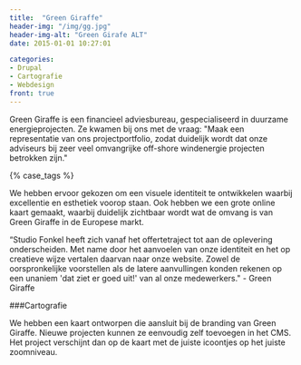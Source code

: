 ```yaml
---
title:  "Green Giraffe"
header-img: "/img/gg.jpg"
header-img-alt: "Green Girafe ALT"
date: 2015-01-01 10:27:01

categories: 
- Drupal 
- Cartografie 
- Webdesign
front: true
---
```

Green Giraffe is een financieel adviesbureau, gespecialiseerd in duurzame energieprojecten. Ze kwamen bij ons met de vraag: "Maak een representatie van ons projectportfolio, zodat duidelijk wordt dat onze adviseurs bij zeer veel omvangrijke off-shore windenergie projecten betrokken zijn."

{% case_tags %}

We hebben ervoor gekozen om een visuele identiteit te ontwikkelen waarbij excellentie en esthetiek voorop staan. Ook hebben we een grote online kaart gemaakt, waarbij duidelijk zichtbaar wordt wat de omvang is van Green Giraffe in de Europese markt.

“Studio Fonkel heeft zich vanaf het offertetraject tot aan de oplevering onderscheiden. Met name door het aanvoelen van onze identiteit en het op creatieve wijze vertalen daarvan naar onze website. Zowel de oorspronkelijke voorstellen als de latere aanvullingen konden rekenen op een unaniem 'dat ziet er goed uit!' van al onze medewerkers." - Green Giraffe

###Cartografie

We hebben een kaart ontworpen die aansluit bij de branding van Green Giraffe. Nieuwe projecten kunnen ze eenvoudig zelf toevoegen in het CMS. Het project verschijnt dan op de kaart met de juiste icoontjes op het juiste zoomniveau.